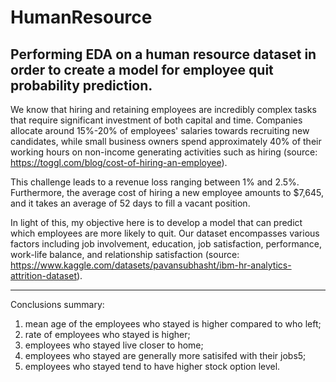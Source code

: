 # HumanResource
Performing EDA on a human resource dataset in order to create a model for employee quit probability prediction.
---

We know that hiring and retaining employees are incredibly complex tasks that require significant investment of both capital and time. 
Companies allocate around 15%-20% of employees' salaries towards recruiting new candidates, while small business owners spend approximately 40% of their working hours on non-income generating activities such as hiring (source: https://toggl.com/blog/cost-of-hiring-an-employee).

This challenge leads to a revenue loss ranging between 1% and 2.5%. Furthermore, the average cost of hiring a new employee amounts to $7,645, and it takes an average of 52 days to fill a vacant position.

In light of this, my objective here is to develop a model that can predict which employees are more likely to quit. 
Our dataset encompasses various factors including job involvement, education, job satisfaction, performance, work-life balance, and relationship satisfaction (source: https://www.kaggle.com/datasets/pavansubhasht/ibm-hr-analytics-attrition-dataset).

---
Conclusions summary:

1. mean age of the employees who stayed is higher compared to who left;
2. rate of employees who stayed is higher;
3. employees who stayed live closer to home;
4. employees who stayed are generally more satisifed with their jobs5;
5. employees who stayed tend to have higher stock option level.
